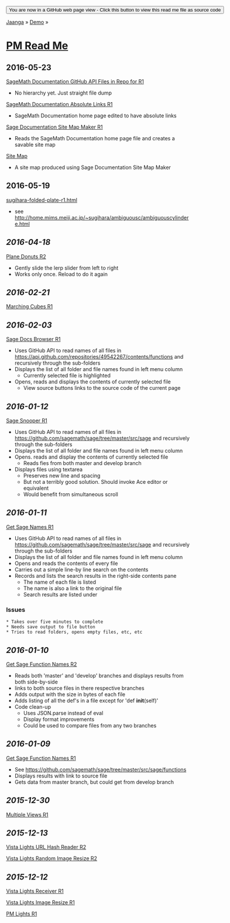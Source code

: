 ﻿<span style=display:none; >
[You are now in a GitHub source code view - click this link to view Read Me file as a web page]
( https://jaanga.github.io/demo/pm/index.html "View file as a web page." ) </span>
<input type=button onclick=window.location.href='https://github.com/jaanga/jaanga.github.io/tree/master/demo/pm/'; 
value='You are now in a GitHub web page view - Click this button to view this read me file as source code' >

[Jaanga]( https://jaanga.github.io ) » [Demo]( https://jaanga.github.io/demo/pm/  ) »

[PM Read Me]( ./index.html )
===

## 2016-05-23

[SageMath Documentation GitHub API Files in Repo for R1]( http://jaanga.github.io/demo/pm/github-api-files-in-repo/github-api-files-in-repo-r1.html )

* No hierarchy yet. Just straight file dump

[SageMath Documentation Absolute Links R1]( http://jaanga.github.io/demo/pm/sage-documentation-home-page/sage-documentation-home-page.html )

* SageMath Documentation home page edited to have absolute links 

[Sage Documentation Site Map Maker R1]( http://jaanga.github.io/demo/pm/sage-documentation-home-page/sage-documentation-site-map-maker-r1.html )

* Reads the SageMath Documentation home page file and creates a savable site map

[Site Map]( http://jaanga.github.io/demo/pm/sage-documentation-home-page/site-map.html )

* A site map produced using Sage Documentation Site Map Maker 


## 2016-05-19

[sugihara-folded-plate-r1.html]( http://jaanga.github.io/demo/pm/sugihara/sugihara-folded-plate-r1.html )

* see http://home.mims.meiji.ac.jp/~sugihara/ambiguousc/ambiguouscylindere.html


## _2016-04-18_

[Plane Donuts R2]( http://jaanga.github.io/demo/pm/plane-donuts/plane-donuts-r2.html ) 

* Gently slide the lerp slider from left to right
* Works only once. Reload to do it again


## _2016-02-21_

[Marching Cubes R1]( http://jaanga.github.io/demo/pm/marching-cubes/marching-cubes-r1.html ) 



## _2016-02-03_

[Sage Docs Browser R1]( http://jaanga.github.io/demo/pm/sage-docs-browser/sage-docs-browser-r1-@.html )

* Uses GitHub API to read names of all files in https://api.github.com/repositories/49542267/contents/functions and recursively through the sub-folders
* Displays the list of all folder and file names found in left menu column
	* Currently selected file is highlighted
* Opens, reads and displays the contents of currently selected file
	* View source buttons links to the source code of the current page 

## _2016-01-12_

[Sage Snooper R1]( http://jaanga.github.io/demo/pm/get-sage-names/sage-snooper-r1.html )

* Uses GitHub API to read names of all files in https://github.com/sagemath/sage/tree/master/src/sage and recursively through the sub-folders
* Displays the list of all folder and file names found in left menu column
* Opens. reads and display the contents of currently selected file
	* Reads fies from both master and develop branch
* Displays files using textarea
	* Preserves new line and spacing
	* But not a terribly good solution. Should invoke Ace editor or equivalent
	* Would benefit from simultaneous scroll


## _2016-01-11_

[Get Sage Names R1]( http://jaanga.github.io/demo/pm/get-sage-names/get-sage-names-r1.html )

* Uses GitHub API to read names of all files in https://github.com/sagemath/sage/tree/master/src/sage and recursively through the sub-folders
* Displays the list of all folder and file names found in left menu column
* Opens and reads the contents of every file
* Carries out a simple line-by line search on the contents
* Records and lists the search results in the right-side contents pane
	* The name of each file is listed 
	* The name is also a link to the original file
	* Search results are listed under

### Issues
	* Takes over five minutes to complete
	* Needs save output to file button
	* Tries to read folders, opens empty files, etc, etc

## _2016-01-10_

[Get Sage Function Names R2]( http://jaanga.github.io/demo/pm/get-sage-function-names/get-sage-function-names-r2.html )

* Reads both 'master' and 'develop' branches and displays results from both side-by-side
* links to both source files in there respective branches
* Adds output with the size in bytes of each file
* Adds listing of all the def's in a file except for 'def __init__(self)'
* Code clean-up
	* Uses JSON.parse instead of eval
	* Display format improvements 
	* Could be used to compare files from any two branches

## _2016-01-09_

[Get Sage Function Names R1]( http://jaanga.github.io/demo/pm/get-sage-function-names/get-sage-function-names-r1.html )

* See <https://github.com/sagemath/sage/tree/master/src/sage/functions>
* Displays results with link to source file
* Gets data from master branch, but could get from develop branch


## _2015-12-30_

[Multiple Views R1]( http://jaanga.github.io/demo/pm/multiple-views/multiple-views-r1.html )

## _2015-12-13_

[Vista Lights URL Hash Reader R2]( http://jaanga.github.io/demo/pm/url-hash-reader-r2.html )

[Vista Lights Random Image Resize R2]( http://jaanga.github.io/demo/pm/vista-lights-random-image-resize-r2.html )

## _2015-12-12_

[Vista Lights Receiver R1]( http://jaanga.github.io/demo/pm/vista-lights-receiver-r1.html )

[Vista Lights Image Resize R1]( http://jaanga.github.io/demo/pm/vista-lights-image-resize-r1.html )

[PM Lights R1]( http://jaanga.github.io/demo/pm/pm-lights-r1.html )